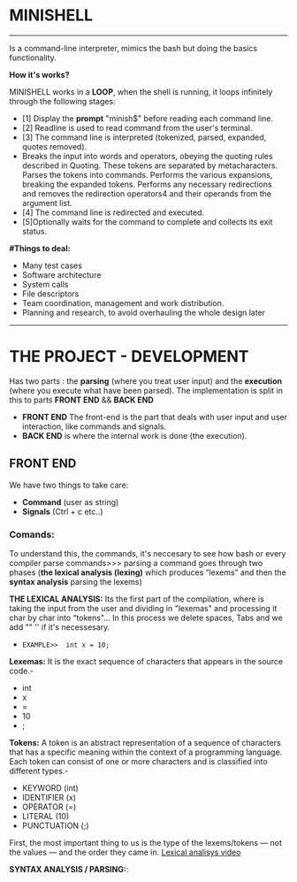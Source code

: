 # MINISHELL
******
Is a command-line interpreter, mimics the bash but doing the basics functionality.

**How it's works?**

MINISHELL works in a **LOOP**, when the shell is running, it loops infinitely through the following stages:

- [1] Display the **prompt** "minish$" before reading each command line.
- [2] Readline is used to read command from the user's terminal.
- [3] The command line is interpreted (tokenized, parsed, expanded, quotes removed).
- Breaks the input into words and operators, obeying the quoting rules described in Quoting. These tokens are separated by metacharacters. Parses the tokens into commands. Performs the various expansions, breaking the expanded tokens. Performs any necessary redirections and removes the redirection operators4 and their operands from the argument list.
- [4] The command line is redirected and executed.
- [5]Optionally waits for the command to complete and collects its exit status.

**#Things to deal:**
- Many test cases
- Software architecture
- System calls
- File descriptors
- Team coordination, management and work distribution.
- Planning and research, to avoid overhauling the whole design later
****
# THE PROJECT - DEVELOPMENT 
 Has two parts : the **parsing** (where you treat user input) and the **execution** (where you execute what have been parsed).
The implementation is split in this to parts **FRONT END** && **BACK END**
- **FRONT END** The front-end is the part that deals with user input and user interaction, like commands and signals.
-  **BACK END** is where the internal work is done (the execution).

## **FRONT END**
We have two things to take care:
- **Command** (user as string)
- **Signals** (Ctrl + c etc..)
### **Comands**:
To understand this, the commands, it's neccesary to see how bash or every compiler parse commands>>> parsing a command goes through two phases (**the lexical analysis (lexing)** which produces “lexems” and then the **syntax analysis** parsing the lexems)

**THE LEXICAL ANALYSIS:**
Its the first part of the compilation, where is taking the input from the user and dividing in "lexemas" and processing it char by char into “tokens"... In this process we delete spaces, Tabs and we add "" '' if it's necessesary.
-     EXAMPLE>>  int x = 10;
 **Lexemas:** It is the exact sequence of characters that appears in the source code.-
- int
- x
- =
- 10
- ;

 **Tokens:** A token is an abstract representation of a sequence of characters that has a specific meaning within the context of a programming language. Each token can consist of one or more characters and is classified into different types.- 
- KEYWORD (int)
- IDENTIFIER (x)
- OPERATOR (=)
- LITERAL (10)
- PUNCTUATION (;)

First, the most important thing to us is the type of the lexems/tokens — not the values — and the order they came in.
[Lexical analisys video](https://www.youtube.com/watch?v=MZ9NZdZteG4&ab_channel=NesoAcademy)

**SYNTAX ANALYSIS / PARSING:**:   
